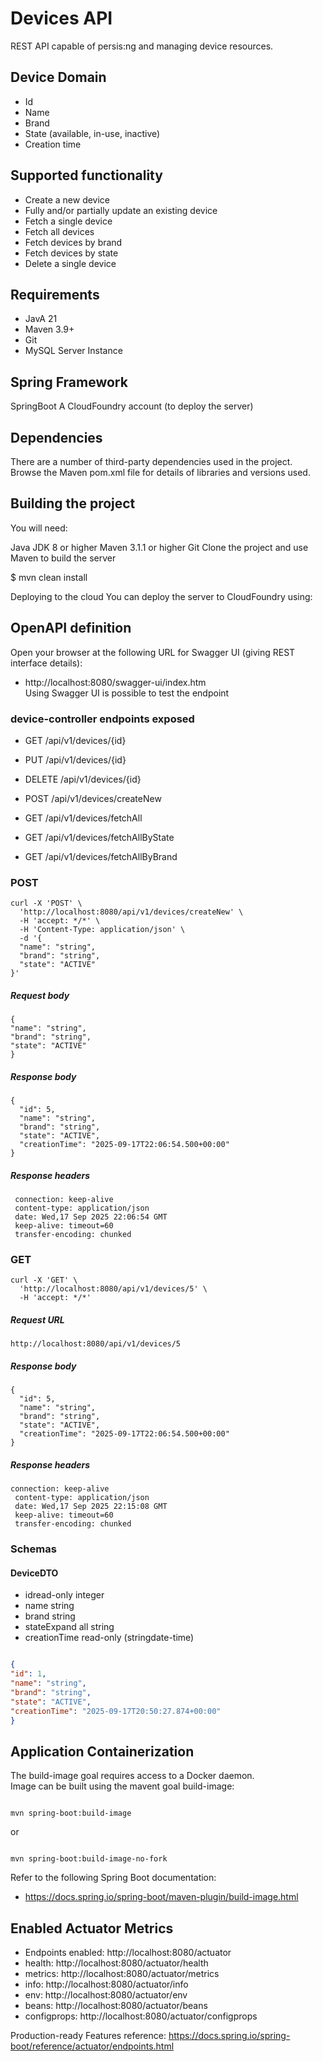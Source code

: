# Devices API

REST API capable of persis:ng and managing device resources.

## Device Domain
- Id
- Name
- Brand
- State (available, in-use, inactive)
- Creation time
## Supported functionality
- Create a new device
- Fully and/or partially update an existing device
- Fetch a single device
- Fetch all devices
- Fetch devices by brand
- Fetch devices by state
- Delete a single device

## Requirements

 - JavA 21
 - Maven 3.9+
 - Git
 - MySQL Server Instance

## Spring Framework
SpringBoot
A CloudFoundry account (to deploy the server)

## Dependencies
There are a number of third-party dependencies used in the project. Browse the Maven pom.xml file for details of libraries and versions used.

## Building the project
You will need:

Java JDK 8 or higher
Maven 3.1.1 or higher
Git
Clone the project and use Maven to build the server

$ mvn clean install

Deploying to the cloud
You can deploy the server to CloudFoundry using:

## OpenAPI definition
Open your browser at the following URL for Swagger UI (giving REST interface details):
 - http://localhost:8080/swagger-ui/index.htm  
Using Swagger UI is possible to test the endpoint
### device-controller endpoints exposed
- GET /api/v1/devices/{id}

- PUT /api/v1/devices/{id}

- DELETE /api/v1/devices/{id}

- POST /api/v1/devices/createNew

- GET /api/v1/devices/fetchAll

- GET /api/v1/devices/fetchAllByState

- GET /api/v1/devices/fetchAllByBrand

### POST

```
curl -X 'POST' \
  'http://localhost:8080/api/v1/devices/createNew' \
  -H 'accept: */*' \
  -H 'Content-Type: application/json' \
  -d '{
  "name": "string",
  "brand": "string",
  "state": "ACTIVE"
}'
```
##### Request body
```
{
"name": "string",
"brand": "string",
"state": "ACTIVE"
}
```
##### Response body
```
{
  "id": 5,
  "name": "string",
  "brand": "string",
  "state": "ACTIVE",
  "creationTime": "2025-09-17T22:06:54.500+00:00"
}

```
##### Response headers
```
 connection: keep-alive 
 content-type: application/json 
 date: Wed,17 Sep 2025 22:06:54 GMT 
 keep-alive: timeout=60 
 transfer-encoding: chunked 
```
### GET

```
curl -X 'GET' \
  'http://localhost:8080/api/v1/devices/5' \
  -H 'accept: */*'
```
##### Request URL
```
http://localhost:8080/api/v1/devices/5
```
##### Response body
```
{
  "id": 5,
  "name": "string",
  "brand": "string",
  "state": "ACTIVE",
  "creationTime": "2025-09-17T22:06:54.500+00:00"
}
```
##### Response headers
```
connection: keep-alive 
 content-type: application/json 
 date: Wed,17 Sep 2025 22:15:08 GMT 
 keep-alive: timeout=60 
 transfer-encoding: chunked 
```

### Schemas
#### DeviceDTO
- idread-only     integer
- name            string
- brand           string
- stateExpand all string
- creationTime    read-only (stringdate-time)

```json

{
"id": 1,
"name": "string",
"brand": "string",
"state": "ACTIVE",
"creationTime": "2025-09-17T20:50:27.874+00:00"
}

```

## Application Containerization
The build-image goal requires access to a Docker daemon.  
Image can be built using the mavent goal build-image: 

```

mvn spring-boot:build-image  

```

or  
```

mvn spring-boot:build-image-no-fork  

```



Refer to the following Spring Boot documentation:  
- https://docs.spring.io/spring-boot/maven-plugin/build-image.html

## Enabled Actuator Metrics

- Endpoints enabled: http://localhost:8080/actuator
- health: http://localhost:8080/actuator/health
- metrics: http://localhost:8080/actuator/metrics
- info: http://localhost:8080/actuator/info
- env: http://localhost:8080/actuator/env
- beans: http://localhost:8080/actuator/beans
- configprops: http://localhost:8080/actuator/configprops

Production-ready Features reference: 
https://docs.spring.io/spring-boot/reference/actuator/endpoints.html